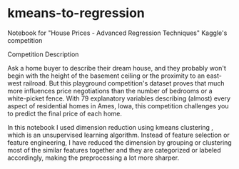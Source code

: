 # kmeans-to-regression
Notebook for "House Prices - Advanced Regression Techniques" Kaggle's competition

Competition Description

Ask a home buyer to describe their dream house, and they probably won't begin with the height of the basement ceiling or the proximity to an east-west railroad. But this playground competition's dataset proves that much more influences price negotiations than the number of bedrooms or a white-picket fence.
With 79 explanatory variables describing (almost) every aspect of residential homes in Ames, Iowa, this competition challenges you to predict the final price of each home.



In this notebook I used dimension reduction using kmeans clustering , which is an unsupervised learning algorithm. Instead of feature selection or feature engineering, I have reduced the dimension by grouping or clustering most of the similar features together and they are categorized or labeled accordingly, making the preprocessing a lot more sharper.
